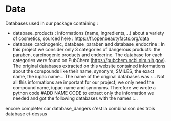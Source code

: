 # Data 

Databases used in our package containing : 
- database_products :  informations (name, ingredients,...) about a variety of cosmetics, sourced here : https://fr.openbeautyfacts.org/data
- database_carcinogenic, database_paraben and database_endocrine : In this project we consider only 3 categories of dangerous products: the paraben, carcinogenic products and endocrine. The database for each categories were found on PubChem (https://pubchem.ncbi.nlm.nih.gov). The original databases extracted on this website contained informations about the compounds like their name, synonym, SMILES, the exact name, the iupac name… The name of the original databases was :... Not all this informations are important for our project, we only need the compound name, iupac name and synonyms. Therefore we wrote a python code #ADD NAME CODE to extract only the information we needed and got the following databases with the names :...

encore compléter car database_dangers c'est la combinaison des trois database ci-dessus
